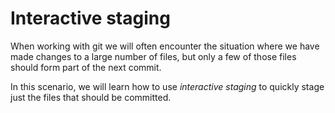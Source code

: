 # Interactive staging

When working with git we will often encounter the situation where we have made changes to a large number of files, but only a few of those files should form part of the next commit.

In this scenario, we will learn how to use *interactive staging* to quickly stage just the files that should be committed.
